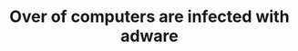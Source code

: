---
title: "Over of computers are infected with adware"
image: "/assets/images/blog/blog_img_17.jpg"
tag: "branding"
---